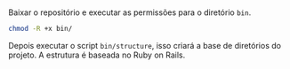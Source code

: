 #

Baixar o repositório e executar as permissões para o diretório `bin`.

```bash
chmod -R +x bin/
```

Depois executar o script `bin/structure`, isso criará a base de diretórios do projeto.
A estrutura é baseada no Ruby on Rails.
